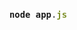 <!-- Zero width character is used to put extra blank lines before and after code -->

<h3>
    
```js
node app.js
```
</h3>
